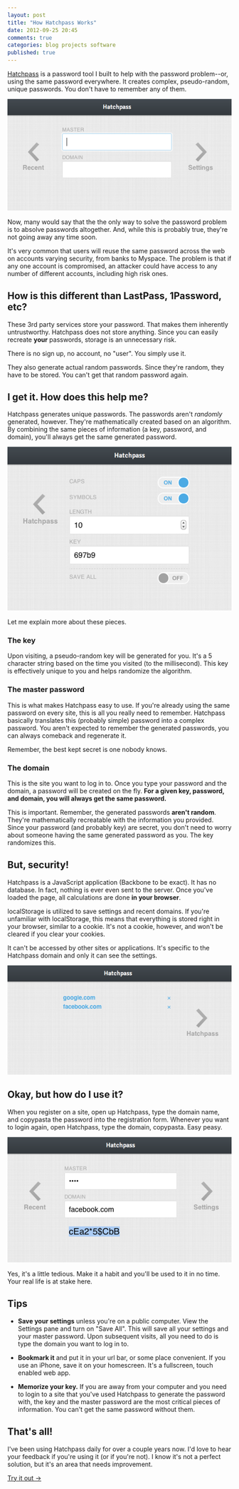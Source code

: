```yaml
---
layout: post
title: "How Hatchpass Works"
date: 2012-09-25 20:45
comments: true
categories: blog projects software
published: true
---
```


<p class="lead">
  <a href="http://beta.hatchpass.org">Hatchpass</a> is a password tool I built to help with the password problem--or, using the same password everywhere. It creates complex, pseudo-random, unique passwords. You don't have to remember any of them.
</p>

<!-- more -->

<img src="/images/posts/hatchpass.png" />

Now, many would say that the the only way to solve the password problem is to absolve passwords altogether. And, while this is probably true, they're not going away any time soon.

It's very common that users will reuse the same password across the web on accounts varying security, from banks to Myspace. The problem is that if any one account is compromised, an attacker could have access to any number of different accounts, including high risk ones.

## How is this different than LastPass, 1Password, etc?

These 3rd party services store your password. That makes them inherently untrustworthy. Hatchpass does not store anything. Since you can easily recreate **your** passwords, storage is an unnecessary risk.

There is no sign up, no account, no "user". You simply use it.

They also generate actual random passwords. Since they're random, they have to be stored. You can't get that random password again.

## I get it. How does this help me?

Hatchpass generates unique passwords. The passwords aren't *randomly* generated, however. They're mathematically created based on an algorithm. By combining the same pieces of information (a key, password, and domain), you'll always get the same generated password.

<img src="/images/posts/hatchpass-settings.png" />

Let me explain more about these pieces.

### The key

Upon visiting, a pseudo-random key will be generated for you. It's a 5 character string based on the time you visited (to the millisecond). This key is effectively unique to you and helps randomize the algorithm.

### The master password

This is what makes Hatchpass easy to use. If you're already using the same password on every site, this is all you really need to remember. Hatchpass basically translates this (probably simple) password into a complex password. You aren't expected to remember the generated passwords, you can always comeback and regenerate it.

Remember, the best kept secret is one nobody knows.

### The domain

This is the site you want to log in to. Once you type your password and the domain, a password will be created on the fly. **For a given key, password, and domain, you will always get the same password.**

This is important. Remember, the generated passwords **aren't random**. They're mathematically recreatable with the information you provided. Since your password (and probably key) are secret, you don't need to worry about someone having the same generated password as you. The key randomizes this.

## But, security!

Hatchpass is a JavaScript application (Backbone to be exact). It has no database. In fact, nothing is ever even sent to the server. Once you've loaded the page, all calculations are done **in your browser**.

localStorage is utilized to save settings and recent domains. If you're unfamiliar with localStorage, this means that everything is stored right in your browser, similar to a cookie. It's not a cookie, however, and won't be cleared if you clear your cookies.

It can't be accessed by other sites or applications. It's specific to the Hatchpass domain and only it can see the settings.

<img src="/images/posts/hatchpass-recent.png" />

## Okay, but how do I use it?

When you register on a site, open up Hatchpass, type the domain name, and copypasta the password into the registration form. Whenever you want to login again, open Hatchpass, type the domain, copypasta. Easy peasy.

<img src="/images/posts/hatchpass-generated.png" />

Yes, it's a little tedious. Make it a habit and you'll be used to it in no time. Your real life is at stake here.

## Tips

* **Save your settings** unless you're on a public computer. View the Settings pane and turn on "Save All". This will save all your settings and your master password. Upon subsequent visits, all you need to do is type the domain you want to log in to.

* **Bookmark it** and put it in your url bar, or some place convenient. If you use an iPhone, save it on your homescreen. It's a fullscreen, touch enabled web app.

* **Memorize your key.** If you are away from your computer and you need to login to a site that you've used Hatchpass to generate the password with, the key and the master password are the most critical pieces of information. You can't get the same password without them.

## That's all!

I've been using Hatchpass daily for over a couple years now. I'd love to hear your feedback if you're using it (or if you're not). I know it's not a perfect solution, but it's an area that needs improvement.

<a class="button radius expand" href="http://beta.hatchpass.org">Try it out &rarr;</a>
